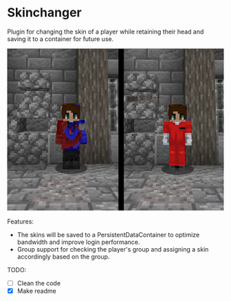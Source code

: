 # Skinchanger

Plugin for changing the skin of a player while retaining their head and saving it to a container for future use.

![](https://github.com/Johvu/Skinchanger/blob/main/demo.png)

Features:
- The skins will be saved to a PersistentDataContainer to optimize bandwidth and improve login performance.
- Group support for checking the player's group and assigning a skin accordingly based on the group.

TODO:
- [ ] Clean the code
- [X] Make readme
